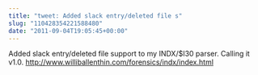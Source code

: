 ```yaml
---
title: "tweet: Added slack entry/deleted file s"
slug: "110428354221588480"
date: "2011-09-04T19:05:45+00:00"
---
```

Added slack entry/deleted file support to my INDX/$I30 parser. Calling it v1.0. http://www.williballenthin.com/forensics/indx/index.html